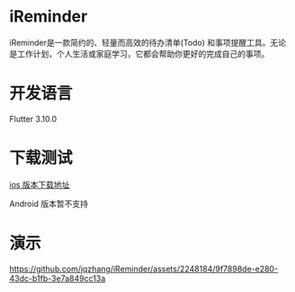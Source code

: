 # iReminder
iReminder是一款简约的、轻量而高效的待办清单(Todo) 和事项提醒工具。无论是工作计划，个人生活或家庭学习，它都会帮助你更好的完成自己的事项。

# 开发语言
Flutter 3.10.0

# 下载测试
[ios 版本下载地址](https://apps.apple.com/au/app/ireminder/id6450205813)

Android 版本暂不支持

# 演示
https://github.com/jqzhang/iReminder/assets/2248184/9f7898de-e280-43dc-b1fb-3e7a849cc13a

